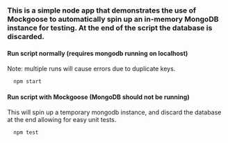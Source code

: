 ### This is a simple node app that demonstrates the use of Mockgoose to automatically spin up an in-memory MongoDB instance for testing. At the end of the script the database is discarded.



#### Run script normally (requires mongodb running on localhost)
Note: multiple runs will cause errors due to duplicate keys.

```
  npm start
```


#### Run script with Mockgoose (MongoDB should not be running)
This will spin up a temporary mongodb instance, and discard the database at the end allowing for easy unit tests.
```
  npm test
```

